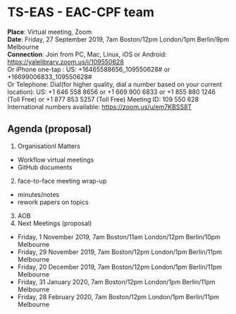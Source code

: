 # TS-EAS - EAC-CPF team

**Place**: Virtual meeting, Zoom  
**Date**: Friday, 27 September 2019, 7am Boston/12pm London/1pm Berlin/9pm Melbourne  
**Connection**: 
Join from PC, Mac, Linux, iOS or Android: https://yalelibrary.zoom.us/j/109550628   
Or iPhone one-tap : US: +16465588656,,109550628#  or +16699006833,,109550628#   
Or Telephone: Dial(for higher quality, dial a number based on your current location): 
US: +1 646 558 8656  or +1 669 900 6833  or +1 855 880 1246 (Toll Free) or +1 877 853 5257 (Toll Free)
Meeting ID: 109 550 628  
International numbers available: https://zoom.us/u/em7KBSS8T

## Agenda (proposal)


1. Organisationl Matters
- Workflow virtual meetings  
- GitHub documents  
2. face-to-face meeting wrap-up  
- minutes/notes  
- rework papers on topics  
3. AOB  
4. Next Meetings (proposal)  
- Friday, 1 November 2019, 7am Boston/11am London/12pm Berlin/10pm Melbourne  
- Friday, 29 November 2019, 7am Boston/12pm London/1pm Berlin/11pm Melbourne  
- Friday, 20 December 2019, 7am Boston/12pm London/1pm Berlin/11pm Melbourne 
- Friday, 31 January 2020, 7am Boston/12pm London/1pm Berlin/11pm Melbourne 
- Friday, 28 February 2020, 7am Boston/12pm London/1pm Berlin/11pm Melbourne 
